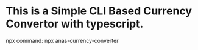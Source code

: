 # This is a Simple CLI Based Currency Convertor with typescript.
npx command: npx anas-currency-converter
